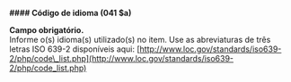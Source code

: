 **#### Código de idioma (041 $a)&nbsp;**

**Campo obrigatório.**  
 Informe o(s) idioma(s) utilizado(s) no item. Use as abreviaturas de três letras ISO 639-2 disponíveis aqui: [http://www.loc.gov/standards/iso639-2/php/code\_list.php](http://www.loc.gov/standards/iso639-2/php/code_list.php)